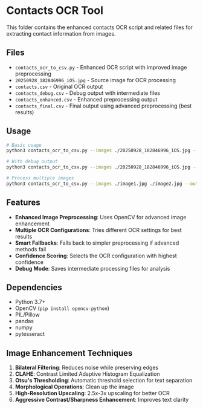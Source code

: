 # Contacts OCR Tool

This folder contains the enhanced contacts OCR script and related files for extracting contact information from images.

## Files

- `contacts_ocr_to_csv.py` - Enhanced OCR script with improved image preprocessing
- `20250928_182846996_iOS.jpg` - Source image for OCR processing
- `contacts.csv` - Original OCR output
- `contacts_debug.csv` - Debug output with intermediate files
- `contacts_enhanced.csv` - Enhanced preprocessing output
- `contacts_final.csv` - Final output using advanced preprocessing (best results)

## Usage

```bash
# Basic usage
python3 contacts_ocr_to_csv.py --images ./20250928_182846996_iOS.jpg --out contacts.csv

# With debug output
python3 contacts_ocr_to_csv.py --images ./20250928_182846996_iOS.jpg --out contacts.csv --debug

# Process multiple images
python3 contacts_ocr_to_csv.py --images ./image1.jpg ./image2.jpg --out combined_contacts.csv
```

## Features

- **Enhanced Image Preprocessing**: Uses OpenCV for advanced image enhancement
- **Multiple OCR Configurations**: Tries different OCR settings for best results
- **Smart Fallbacks**: Falls back to simpler preprocessing if advanced methods fail
- **Confidence Scoring**: Selects the OCR configuration with highest confidence
- **Debug Mode**: Saves intermediate processing files for analysis

## Dependencies

- Python 3.7+
- OpenCV (`pip install opencv-python`)
- PIL/Pillow
- pandas
- numpy
- pytesseract

## Image Enhancement Techniques

1. **Bilateral Filtering**: Reduces noise while preserving edges
2. **CLAHE**: Contrast Limited Adaptive Histogram Equalization
3. **Otsu's Thresholding**: Automatic threshold selection for text separation
4. **Morphological Operations**: Clean up the image
5. **High-Resolution Upscaling**: 2.5x-3x upscaling for better OCR
6. **Aggressive Contrast/Sharpness Enhancement**: Improves text clarity
